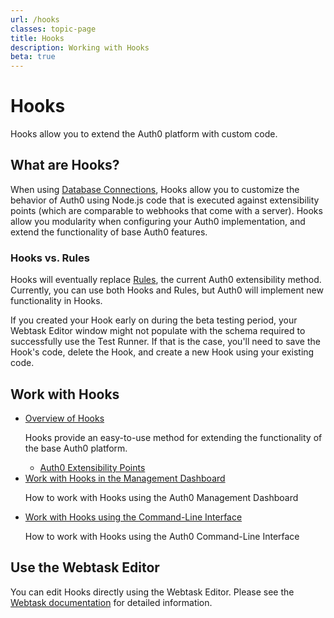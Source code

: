 ```yaml
---
url: /hooks
classes: topic-page
title: Hooks
description: Working with Hooks
beta: true
---
```


<div class="topic-page-header">
  <div data-name="example" class="topic-page-badge"></div>
  <h1>Hooks</h1>
  <p>
    Hooks allow you to extend the Auth0 platform with custom code.
  </p>
</div>

## What are Hooks?

When using [Database Connections](/connections/database), Hooks allow you to customize the behavior of Auth0 using Node.js code that is executed against extensibility points (which are comparable to webhooks that come with a server). Hooks allow you modularity when configuring your Auth0 implementation, and extend the functionality of base Auth0 features.

### Hooks vs. Rules

Hooks will eventually replace [Rules](/rules), the current Auth0 extensibility method. Currently, you can use both Hooks and Rules, but Auth0 will implement new functionality in Hooks.

If you created your Hook early on during the beta testing period, your Webtask Editor window might not populate with the schema required to successfully use the Test Runner. If that is the case, you'll need to save the Hook's code, delete the Hook, and create a new Hook using your existing code.

## Work with Hooks

<ul class="topic-links">
  <li>
    <i class="icon icon-budicon-715"></i><a href="/hooks/overview">Overview of Hooks</a>
    <p>
      Hooks provide an easy-to-use method for extending the functionality of the base Auth0 platform.
    </p>
    <ul>
      <li>
        <i class="icon icon-budicon-695"></i><a href="/hooks/extensibility-points">Auth0 Extensibility Points</a>
      </li>
    </ul>
  </li>
  <li>
    <i class="icon icon-budicon-715"></i><a href="/hooks/dashboard">Work with Hooks in the Management Dashboard</a>
    <p>
      How to work with Hooks using the Auth0 Management Dashboard
    </p>
  </li>
  <li>
    <i class="icon icon-budicon-715"></i><a href="/hooks/cli">Work with Hooks using the Command-Line Interface</a>
    <p>
      How to work with Hooks using the Auth0 Command-Line Interface
    </p>
  </li>
</ul>

## Use the Webtask Editor

You can edit Hooks directly using the Webtask Editor. Please see the [Webtask documentation](https://webtask.io/docs/editor) for detailed information.
